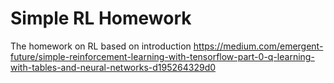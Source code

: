 # Simple RL Homework
The homework on RL based on introduction
https://medium.com/emergent-future/simple-reinforcement-learning-with-tensorflow-part-0-q-learning-with-tables-and-neural-networks-d195264329d0
